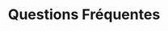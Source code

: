 ---
title: "Questions Fréquentes"
description: "Réponses aux questions sur nos services de plomberie"
draft: false
badge:
  label: "FAQ"
  bg_color: "#0066CC"
  enable: true
button:
  enable: true
  label: "Plus de questions ?"
  link: "/contact"
list:
  - question: "Intervenez-vous en urgence le week-end ?"
    answer: "Oui, nous assurons un service de dépannage 24h/24 et 7j/7 pour les urgences."
  - question: "Proposez-vous un contrat d'entretien chaudière ?"
    answer: "Oui, nous proposons des contrats annuels d'entretien pour votre chaudière."
  - question: "Êtes-vous certifié RGE ?"
    answer: "Oui, nous sommes certifiés RGE Qualibat, vous permettant de bénéficier d'aides."
  - question: "Quel est le délai d'intervention ?"
    answer: "En urgence sous 2h, pour les travaux programmés sous 48h maximum."
---